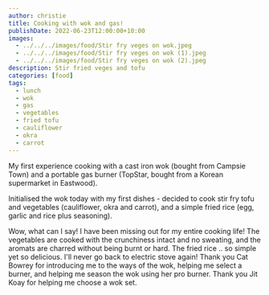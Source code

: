 ```yaml
---
author: christie
title: Cooking with wok and gas!
publishDate: 2022-06-23T12:00:00+10:00
images:
  - ../../../images/food/Stir fry veges on wok.jpeg
  - ../../../images/food/Stir fry veges on wok (1).jpeg
  - ../../../images/food/Stir fry veges on wok (2).jpeg
description: Stir fried veges and tofu
categories: [food]
tags:
  - lunch
  - wok
  - gas
  - vegetables
  - fried tofu
  - cauliflower
  - okra
  - carrot
---
```


My first experience cooking with a cast iron wok (bought from Campsie Town)
and a portable gas burner (TopStar, bought from a Korean supermarket in
Eastwood).

Initialised the wok today with my first dishes - decided to cook stir fry tofu and vegetables (cauliflower, okra and carrot), and a simple fried rice (egg, garlic and rice plus seasoning).

Wow, what can I say! I have been missing out for my entire cooking life! The vegetables are cooked with the crunchiness intact and no sweating, and the aromats are charred without being burnt or hard. The fried rice .. so simple yet so delicious. I'll never go back to electric stove again! Thank you Cat Bowrey for introducing me to the ways of the wok, helping me select a burner, and helping me season the wok using her pro burner. Thank you Jit Koay for helping me choose a wok set.
